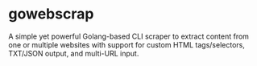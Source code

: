 # gowebscrap
A simple yet powerful Golang-based CLI scraper to extract content from one or multiple websites with support for custom HTML tags/selectors, TXT/JSON output, and multi-URL input.
